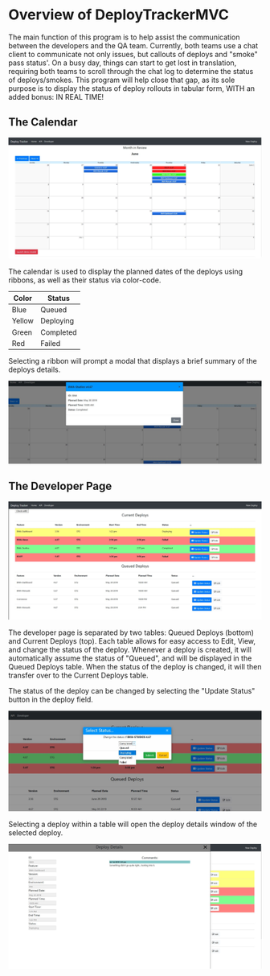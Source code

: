 # Overview of DeployTrackerMVC
The main function of this program is to help assist the communication between the developers and the QA team. Currently, both teams use a chat client to communicate not only issues, but callouts of deploys and "smoke" pass status'. On a busy day, things can start to get lost in translation, requiring both teams to scroll through the chat log to determine the status of deploys/smokes. This program will help close that gap, as its sole purpose is to display the status of deploy rollouts in tabular form, WITH an added bonus: IN REAL TIME!

## The Calendar
<img src="/readme_images/Calendar.png">

The calendar is used to display the planned dates of the deploys using ribbons, as well as their status via color-code.

Color | Status
------|-------
Blue | Queued
Yellow | Deploying
Green | Completed
Red | Failed



Selecting a ribbon will prompt a modal that displays a brief summary of the deploys details.

<img src="/readme_images/HomeModal.JPG">

## The Developer Page
<img src="/readme_images/Developer.JPG">

The developer page is separated by two tables: Queued Deploys (bottom) and Current Deploys (top). Each table allows for easy access to Edit, View, and change the status of the deploy. Whenever a deploy is created, it will automatically assume the status of "Queued", and will be displayed in the Queued Deploys table. When the status of the deploy is changed, it will then transfer over to the Current Deploys table.


The status of the deploy can be changed by selecting the "Update Status" button in the deploy field.

<img src="/readme_images/DeveloperStatusModal.JPG">

Selecting a deploy within a table will open the deploy details window of the selected deploy.

<img src="/readme_images/RecordDetails.JPG">
